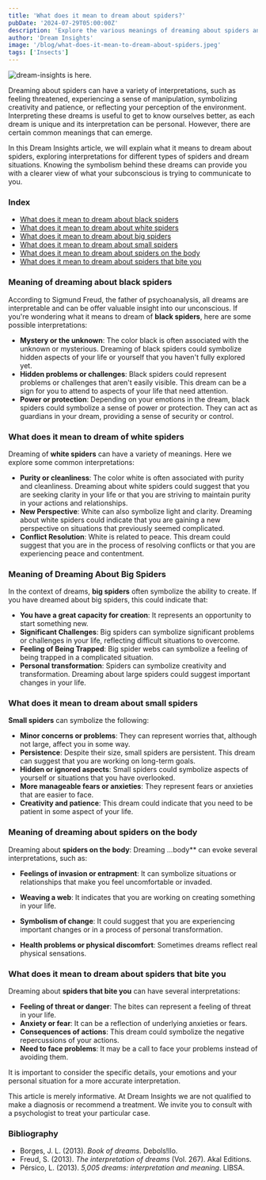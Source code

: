 ```yaml
---
title: 'What does it mean to dream about spiders?'
pubDate: '2024-07-29T05:00:00Z'
description: 'Explore the various meanings of dreaming about spiders and what they might be saying about you.'
author: 'Dream Insights'
image: '/blog/what-does-it-mean-to-dream-about-spiders.jpeg'
tags: ['Insects']
---
```


![dream-insights is here.](/blog/what-does-it-mean-to-dream-about-spiders.jpeg)

Dreaming about spiders can have a variety of interpretations, such as feeling threatened, experiencing a sense of manipulation, symbolizing creativity and patience, or reflecting your perception of the environment. Interpreting these dreams is useful to get to know ourselves better, as each dream is unique and its interpretation can be personal. However, there are certain common meanings that can emerge.

In this Dream Insights article, we will explain what it means to dream about spiders, exploring interpretations for different types of spiders and dream situations. Knowing the symbolism behind these dreams can provide you with a clearer view of what your subconscious is trying to communicate to you.

### Index

- [What does it mean to dream about black spiders](#what-does-it-mean-to-dream-about-black-spiders)
- [What does it mean to dream about white spiders](#what-does-it-mean-to-dream-about-white-spiders)
- [What does it mean to dream about big spiders](#what-does-it-mean-to-dream-about-big-spiders)
- [What does it mean to dream about small spiders](#what-does-it-mean-to-dream-about-small-spiders)
- [What does it mean to dream about spiders on the body](#what-does-it-mean-to-dream-about-spiders-on-the-body)
- [What does it mean to dream about spiders that bite you](#what-does-it-mean-to-dream-about-spiders-that-bite-you)

### Meaning of dreaming about black spiders

According to Sigmund Freud, the father of psychoanalysis, all dreams are interpretable and can be offer valuable insight into our unconscious. If you're wondering what it means to dream of **black spiders**, here are some possible interpretations:

- **Mystery or the unknown**: The color black is often associated with the unknown or mysterious. Dreaming of black spiders could symbolize hidden aspects of your life or yourself that you haven't fully explored yet.
- **Hidden problems or challenges**: Black spiders could represent problems or challenges that aren't easily visible. This dream can be a sign for you to attend to aspects of your life that need attention.
- **Power or protection**: Depending on your emotions in the dream, black spiders could symbolize a sense of power or protection. They can act as guardians in your dream, providing a sense of security or control.

### What does it mean to dream of white spiders

Dreaming of **white spiders** can have a variety of meanings. Here we explore some common interpretations:

- **Purity or cleanliness**: The color white is often associated with purity and cleanliness. Dreaming about white spiders could suggest that you are seeking clarity in your life or that you are striving to maintain purity in your actions and relationships.
- **New Perspective**: White can also symbolize light and clarity. Dreaming about white spiders could indicate that you are gaining a new perspective on situations that previously seemed complicated.
- **Conflict Resolution**: White is related to peace. This dream could suggest that you are in the process of resolving conflicts or that you are experiencing peace and contentment.

### Meaning of Dreaming About Big Spiders

In the context of dreams, **big spiders** often symbolize the ability to create. If you have dreamed about big spiders, this could indicate that:

- **You have a great capacity for creation**: It represents an opportunity to start something new.
- **Significant Challenges**: Big spiders can symbolize significant problems or challenges in your life, reflecting difficult situations to overcome.
- **Feeling of Being Trapped**: Big spider webs can symbolize a feeling of being trapped in a complicated situation.
- **Personal transformation**: Spiders can symbolize creativity and transformation. Dreaming about large spiders could suggest important changes in your life.

### What does it mean to dream about small spiders

**Small spiders** can symbolize the following:

- **Minor concerns or problems**: They can represent worries that, although not large, affect you in some way.
- **Persistence**: Despite their size, small spiders are persistent. This dream can suggest that you are working on long-term goals.
- **Hidden or ignored aspects**: Small spiders could symbolize aspects of yourself or situations that you have overlooked.
- **More manageable fears or anxieties**: They represent fears or anxieties that are easier to face.
- **Creativity and patience**: This dream could indicate that you need to be patient in some aspect of your life.

### Meaning of dreaming about spiders on the body

Dreaming about **spiders on the body**: Dreaming ...body** can evoke several interpretations, such as:

- **Feelings of invasion or entrapment**: It can symbolize situations or relationships that make you feel uncomfortable or invaded.
- **Weaving a web**: It indicates that you are working on creating something in your life.
- **Symbolism of change**: It could suggest that you are experiencing important changes or in a process of personal transformation.

- **Health problems or physical discomfort**: Sometimes dreams reflect real physical sensations.

### What does it mean to dream about spiders that bite you

Dreaming about **spiders that bite you** can have several interpretations:

- **Feeling of threat or danger**: The bites can represent a feeling of threat in your life.
- **Anxiety or fear**: It can be a reflection of underlying anxieties or fears.
- **Consequences of actions**: This dream could symbolize the negative repercussions of your actions.
- **Need to face problems**: It may be a call to face your problems instead of avoiding them.

It is important to consider the specific details, your emotions and your personal situation for a more accurate interpretation. 

This article is merely informative. At Dream Insights we are not qualified to make a diagnosis or recommend a treatment. We invite you to consult with a psychologist to treat your particular case.

### Bibliography

- Borges, J. L. (2013). *Book of dreams*. Debols!llo.
- Freud, S. (2013). *The interpretation of dreams* (Vol. 267). Akal Editions.
- Pérsico, L. (2013). *5,005 dreams: interpretation and meaning*. LIBSA.